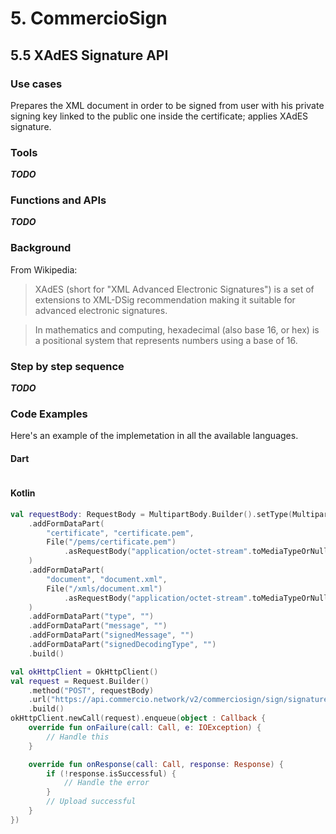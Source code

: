 # 5. CommercioSign

## 5.5 XAdES Signature API

### Use cases
Prepares the XML document in order to be signed from user with his private signing key linked to the public one inside the certificate; applies XAdES signature.

### Tools
***TODO***

### Functions and APIs
***TODO***

###  Background
From Wikipedia:
>XAdES (short for "XML Advanced Electronic Signatures") is a set of extensions to XML-DSig recommendation making it suitable for advanced electronic signatures.

>In mathematics and computing, hexadecimal (also base 16, or hex) is a positional system that represents numbers using a base of 16.

### Step by step sequence
***TODO***

### Code Examples
Here's an example of the implemetation in all the available languages.

#### Dart
```dart
```

#### Kotlin
```kotlin
val requestBody: RequestBody = MultipartBody.Builder().setType(MultipartBody.FORM)
    .addFormDataPart(
        "certificate", "certificate.pem",
        File("/pems/certificate.pem")
            .asRequestBody("application/octet-stream".toMediaTypeOrNull())
    )
    .addFormDataPart(
        "document", "document.xml",
        File("/xmls/document.xml")
            .asRequestBody("application/octet-stream".toMediaTypeOrNull())
    )
    .addFormDataPart("type", "")
    .addFormDataPart("message", "")
    .addFormDataPart("signedMessage", "")
    .addFormDataPart("signedDecodingType", "")
    .build()

val okHttpClient = OkHttpClient()
val request = Request.Builder()
    .method("POST", requestBody)
    .url("https://api.commercio.network/v2/commerciosign/sign/signature")
    .build()
okHttpClient.newCall(request).enqueue(object : Callback {
    override fun onFailure(call: Call, e: IOException) {
        // Handle this
    }

    override fun onResponse(call: Call, response: Response) {
        if (!response.isSuccessful) {
            // Handle the error
        }
        // Upload successful
    }
})
```